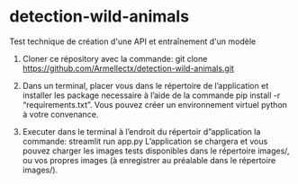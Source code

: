 # detection-wild-animals
Test technique de création d'une API et entraînement d'un modèle


1) Cloner ce répository avec la commande: git clone https://github.com/Armellectx/detection-wild-animals.git

2) Dans un terminal, placer vous dans le répertoire de l’application et installer les package necessaire à l’aide de la commande pip install -r “requirements.txt”.
Vous pouvez créer un environnement virtuel python à votre convenance.

3) Executer dans le terminal à l’endroit du répertoir d”application la commande: streamlit run app.py
L’application se chargera et vous pouvez charger les images tests disponibles dans le répertoire images/, ou vos propres images (à enregistrer au préalable dans le répertoire images/).
